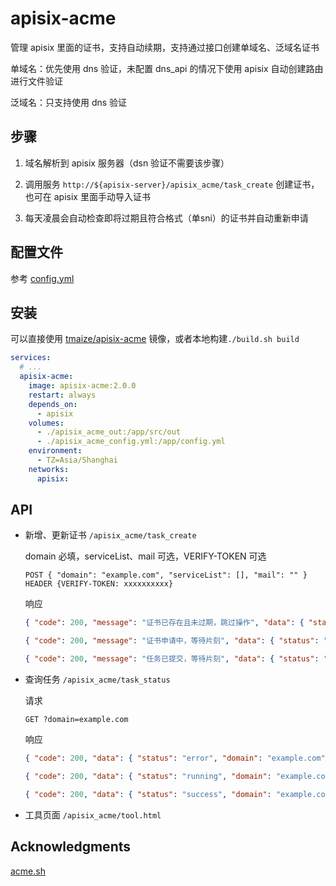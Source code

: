 # apisix-acme

管理 apisix 里面的证书，支持自动续期，支持通过接口创建单域名、泛域名证书

单域名：优先使用 dns 验证，未配置 dns_api 的情况下使用 apisix 自动创建路由进行文件验证

泛域名：只支持使用 dns 验证

## 步骤

1. 域名解析到 apisix 服务器（dsn 验证不需要该步骤）

2. 调用服务 `http://${apisix-server}/apisix_acme/task_create` 创建证书，也可在 apisix 里面手动导入证书

3. 每天凌晨会自动检查即将过期且符合格式（单sni）的证书并自动重新申请

## 配置文件

参考 [config.yml](config.example.yml)

## 安装

可以直接使用 [tmaize/apisix-acme](https://hub.docker.com/r/tmaize/apisix-acme) 镜像，或者本地构建`./build.sh build`

```yaml
services:
  # ...
  apisix-acme:
    image: apisix-acme:2.0.0
    restart: always
    depends_on:
      - apisix
    volumes:
      - ./apisix_acme_out:/app/src/out
      - ./apisix_acme_config.yml:/app/config.yml
    environment:
      - TZ=Asia/Shanghai
    networks:
      apisix:
```

## API

- 新增、更新证书 `/apisix_acme/task_create`

  domain 必填，serviceList、mail 可选，VERIFY-TOKEN 可选

  ```
  POST { "domain": "example.com", "serviceList": [], "mail": "" }
  HEADER {VERIFY-TOKEN: xxxxxxxxxx}
  ```

  响应

  ```json
  { "code": 200, "message": "证书已存在且未过期，跳过操作", "data": { "status": "skip", "domain": "example.com" } }
  ```

  ```json
  { "code": 200, "message": "证书申请中，等待片刻", "data": { "status": "running", "domain": "example.com" } }
  ```

  ```json
  { "code": 200, "message": "任务已提交，等待片刻", "data": { "status": "created", "domain": "example.com" } }
  ```

- 查询任务 `/apisix_acme/task_status`

  请求

  ```
  GET ?domain=example.com
  ```

  响应

  ```json
  { "code": 200, "data": { "status": "error", "domain": "example.com", "error": "域名不存在" } }
  ```

  ```json
  { "code": 200, "data": { "status": "running", "domain": "example.com" } }
  ```

  ```json
  { "code": 200, "data": { "status": "success", "domain": "example.com" } }
  ```

- 工具页面 `/apisix_acme/tool.html`

## Acknowledgments

[acme.sh](https://github.com/acmesh-official/acme.sh)
